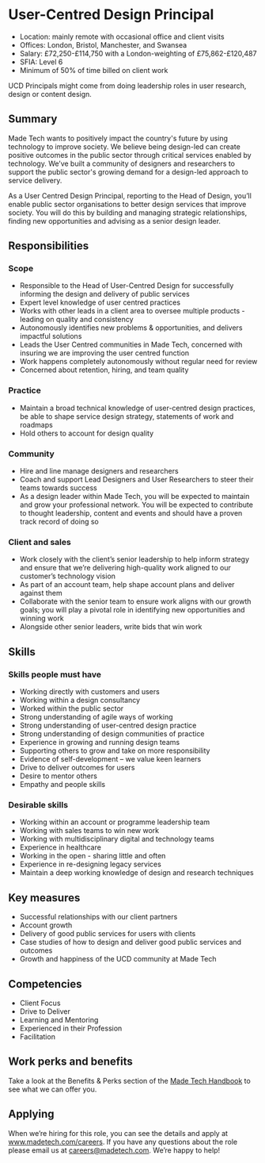 # User-Centred Design Principal

- Location: mainly remote with occasional office and client visits
- Offices: London, Bristol, Manchester, and Swansea
- Salary: £72,250-£114,750 with a London-weighting of £75,862-£120,487
- SFIA: Level 6
- Minimum of 50% of time billed on client work

UCD Principals might come from doing leadership roles in user research, design or content design.

## Summary

Made Tech wants to positively impact the country's future by using technology to improve society. We believe being design-led can create positive outcomes in the public sector through critical services enabled by technology. We’ve built a community of designers and researchers to support the public sector's growing demand for a design-led approach to service delivery.

As a User Centred Design Principal, reporting to the Head of Design, you’ll enable public sector organisations to better design services that improve society. You will do this by building and managing strategic relationships, finding new opportunities and advising as a senior design leader.

## Responsibilities 

### Scope

- Responsible to the Head of User-Centred Design for successfully informing the design and delivery of public services
- Expert level knowledge of user centred practices
- Works with other leads in a client area to oversee multiple products - leading on quality and consistency
- Autonomously identifies new problems & opportunities, and delivers impactful solutions
- Leads the User Centred communities in Made Tech, concerned with insuring we are improving the user centred function
- Work happens completely autonomously without regular need for review
- Concerned about retention, hiring, and team quality

### Practice

- Maintain a broad technical knowledge of user-centred design practices, be able to shape service design strategy, statements of work and roadmaps
- Hold others to account for design quality

### **Community**

- Hire and line manage designers and researchers
- Coach and support Lead Designers and User Researchers to steer their teams towards success
- As a design leader within Made Tech, you will be expected to maintain and grow your professional network. You will be expected to contribute to thought leadership, content and events and should have a proven track record of doing so

### Client and sales

- Work closely with the client’s senior leadership to help inform strategy and ensure that we’re delivering high-quality work aligned to our customer’s technology vision
- As part of an account team, help shape account plans and deliver against them
- Collaborate with the senior team to ensure work aligns with our growth goals; you will play a pivotal role in identifying new opportunities and winning work
- Alongside other senior leaders, write bids that win work

## Skills

### Skills people must have

- Working directly with customers and users
- Working within a design consultancy
- Worked within the public sector
- Strong understanding of agile ways of working
- Strong understanding of user-centred design practice
- Strong understanding of design communities of practice
- Experience in growing and running design teams
- Supporting others to grow and take on more responsibility
- Evidence of self-development – we value keen learners
- Drive to deliver outcomes for users
- Desire to mentor others
- Empathy and people skills

### Desirable skills

- Working within an account or programme leadership team
- Working with sales teams to win new work
- Working with multidisciplinary digital and technology teams
- Experience in healthcare
- Working in the open - sharing little and often
- Experience in re-designing legacy services
- Maintain a deep working knowledge of design and research techniques

## Key measures

- Successful relationships with our client partners
- Account growth
- Delivery of good public services for users with clients
- Case studies of how to design and deliver good public services and outcomes
- Growth and happiness of the UCD community at Made Tech

## Competencies 

- Client Focus
- Drive to Deliver
- Learning and Mentoring
- Experienced in their Profession
- Facilitation

## Work perks and benefits

Take a look at the Benefits & Perks section of the [Made Tech Handbook](https://github.com/madetech/handbook) to see what we can offer you. 

##  Applying
When we’re hiring for this role, you can see the details and apply at www.madetech.com/careers. If you have any questions about the role please email us at careers@madetech.com. We’re happy to help!

